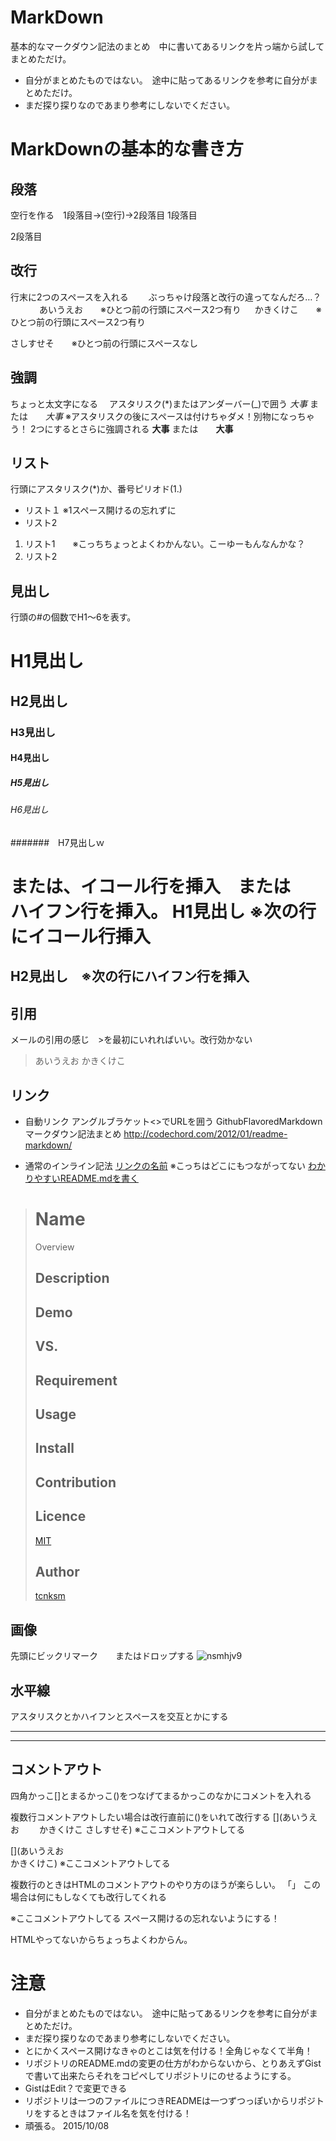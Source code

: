 # MarkDown
基本的なマークダウン記法のまとめ　中に書いてあるリンクを片っ端から試してまとめただけ。
* 自分がまとめたものではない。　途中に貼ってあるリンクを参考に自分がまとめただけ。
* まだ探り探りなのであまり参考にしないでください。

# MarkDownの基本的な書き方

## 段落
空行を作る　1段落目→(空行)→2段落目
1段落目

2段落目

## 改行
行末に2つのスペースを入れる 　　ぶっちゃけ段落と改行の違ってなんだろ…？
　　　[](行頭にスペース2つ有り)
あいうえお　　※ひとつ前の行頭にスペース2つ有り
  　[](行頭にスペース2つ)
かきくけこ　　※ひとつ前の行頭にスペース2つ有り

さしすせそ　　※ひとつ前の行頭にスペースなし

## 強調
ちょっと太文字になる 　アスタリスク(*)またはアンダーバー(_)で囲う
*大事*   または　　_大事_  ※アスタリスクの後にスペースは付けちゃダメ！別物になっちゃう！
2つにするとさらに強調される
**大事**  または　　__大事__

## リスト
行頭にアスタリスク(*)か、番号ピリオド(1.)
* リスト１ ※1スペース開けるの忘れずに
* リスト2
  
1. リスト1　　※こっちちょっとよくわかんない。こーゆーもんなんかな？
2. リスト2

## 見出し
行頭の#の個数でH1～6を表す。
# H1見出し
## H2見出し
### H3見出し
#### H4見出し
##### H5見出し
###### H6見出し
#######　H7見出しｗ

または、イコール行を挿入　または　ハイフン行を挿入。
H1見出し  ※次の行にイコール行挿入
===============

H2見出し　※次の行にハイフン行を挿入
------------------------------

## 引用
メールの引用の感じ　>を最初にいれればいい。改行効かない
>あいうえお
かきくけこ

## リンク
* 自動リンク
アングルブラケット<>でURLを囲う
GithubFlavoredMarkdown  マークダウン記法まとめ
<http://codechord.com/2012/01/readme-markdown/>

* 通常のインライン記法
[リンクの名前](リンクのアドレス)  ※こっちはどこにもつながってない
[わかりやすいREADME.mdを書く](http://deeeet.com/writing/2014/07/31/readme/)

>Name  [](名前)
>====
>
>Overview [](概説)
>
>## Description [](説明)
>
>## Demo  [](デモ版)
>
>## VS. [](VS.)
>
>## Requirement  [](要件)
>
>## Usage [](使用方法)
>
>## Install  [](インストール)
>
>## Contribution  [](貢献)
>
>## Licence  [](ライセンス)
>
>[MIT](https://github.com/tcnksm/tool/blob/master/LICENCE)  [](参考アドレス)
>
>## Author  [](著者)
>
>[tcnksm](https://github.com/tcnksm)  [](参考アドレス)


## 画像
先頭にビックリマーク　　またはドロップする
![nsmhjv9](https://cloud.githubusercontent.com/assets/14175217/10359096/11544940-6dd0-11e5-846a-88a2eaf45344.jpg)

## 水平線
アスタリスクとかハイフンとスペースを交互とかにする
*****
- - - 

## コメントアウト
四角かっこ[]とまるかっこ()をつなげてまるかっこのなかにコメントを入れる
[](コメントアウト)

複数行コメントアウトしたい場合は改行直前に(\)をいれて改行する
[](あいうえお　　
かきくけこ
さしすせそ)  ※ここコメントアウトしてる

[](あいうえお\
かきくけこ)  ※ここコメントアウトしてる

複数行のときはHTMLのコメントアウトのやり方のほうが楽らしい。
「<!--」 コメント　「--->」
この場合は何にもしなくても改行してくれる

<!-- コメントアウト -->  ※ここコメントアウトしてる スペース開けるの忘れないようにする！
HTMLやってないからちょっちよくわからん。

# 注意
* 自分がまとめたものではない。　途中に貼ってあるリンクを参考に自分がまとめただけ。
* まだ探り探りなのであまり参考にしないでください。
* とにかくスペース開けなきゃのとこは気を付ける！全角じゃなくて半角！
* リポジトリのREADME.mdの変更の仕方がわからないから、とりあえずGistで書いて出来たらそれをコピペしてリポジトリにのせるようにする。
* GistはEdit？で変更できる
* リポジトリは一つのファイルにつきREADMEは一つずつっぽいからリポジトリをするときはファイル名を気を付ける！
* 頑張る。 2015/10/08
